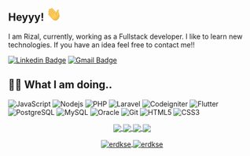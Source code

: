 ## Heyyy! <img src="https://raw.githubusercontent.com/rizaljihadudin/rizaljihadudin/main/wave.gif" width="30">

I am Rizal, currently, working as a Fullstack developer. I like to learn new technologies. If you have an idea feel free to contact me!!

[![Linkedin Badge](https://img.shields.io/badge/-RizalJihadudin-blue?style=flat&logo=Linkedin&logoColor=white&link=https://www.linkedin.com/in/rizaljihadudin/)](https://www.linkedin.com/in/rizaljihadudin/)
[![Gmail Badge](https://img.shields.io/badge/-rizaljihadudin@gmail.com-BB001B?style=flat&logo=Gmail&logoColor=white&link=mailto:rizaljihadudin@gmail.com)](mailto:rizaljihadudin@gmail.com)

## 👨‍💻 What I am doing..

![JavaScript](https://img.shields.io/badge/-JavaScript-323330?style=flat&logo=javascript&logoColor=white)
![Nodejs](https://img.shields.io/badge/-Nodejs-68a063?style=flat&logo=Node.js&logoColor=white)
![PHP](https://img.shields.io/badge/PHP-777BB4?logo=php&logoColor=white)
![Laravel](https://img.shields.io/badge/Laravel-2e2e2e?logo=laravel)
![Codeigniter](https://img.shields.io/badge/Codeigniter-2e2e2e?logo=codeigniter)
![Flutter](https://img.shields.io/badge/Flutter-blue?logo=flutter&amp;logoColor=white)
![PostgreSQL](https://img.shields.io/badge/-PostgreSQL-336791?style=flat&logo=postgresql&logoColor=white)
![MySQL](https://img.shields.io/badge/-MySQL-00758F?style=flat&logo=mysql&logoColor=white)
![Oracle](https://img.shields.io/badge/Oracle-F80000?style=for-the-badge&logo=Oracle&logoColor=white)
![Git](https://img.shields.io/badge/-Git-f34f29?style=flat&logo=git&logoColor=white)
![HTML5](https://img.shields.io/badge/-HTML5-f06529?style=flat&logo=html5&logoColor=white)
![CSS3](https://img.shields.io/badge/-CSS3-264de4?style=flat&logo=css3&logoColor=white)

<p align="center">
    <a href="https://github.com/rizaljihadudin#gh-light-mode-only">
        <img height="210em" src="https://github-readme-stats.vercel.app/api?username=rizaljihadudin&count_private=true&show_icons=true&include_all_commits=true&custom_title=rizaljihadudin%27s%20github%20stats&hide_border=true&line_height=28&theme=graywhite" align = "center"/>
    </a>
    <a href="https://github.com/rizaljihadudin#gh-light-mode-only">
        <img height="210em" src="https://github-readme-stats.vercel.app/api/top-langs/?username=rizaljihadudin&count_private=true&show_icons=true&include_all_commits=true&layout=compact&hide_border=true&langs_count=10&theme=graywhite" align = "center"/>
    </a>
    <a href="https://github.com/rizaljihadudin#gh-dark-mode-only">
        <img height="210em" src="https://github-readme-stats.vercel.app/api?username=rizaljihadudin&count_private=true&show_icons=true&include_all_commits=true&custom_title=rizaljihadudin%27s%20github%20stats&hide_border=true&line_height=28&theme=dark" align = "center"/>
    </a>
    <a href="https://github.com/rizaljihadudin#gh-dark-mode-only">
        <img height="210em" src="https://github-readme-stats.vercel.app/api/top-langs/?username=rizaljihadudin&count_private=true&show_icons=true&include_all_commits=true&layout=compact&hide_border=true&langs_count=10&theme=dark" align = "center"/>
    </a>
</p>

<p align="center">
    <a href="https://github.com/rizaljihadudin#gh-light-mode-only">
        <img height="210em" align="center" src="https://github-readme-streak-stats.herokuapp.com/?user=rizaljihadudin&theme=default" alt="erdkse" />
    </a>
    <a href="https://github.com/rizaljihadudin#gh-dark-mode-only">
        <img height="210em" align="center" src="https://github-readme-streak-stats.herokuapp.com/?user=rizaljihadudin&theme=dark" alt="erdkse" />
    </a>
</p>
